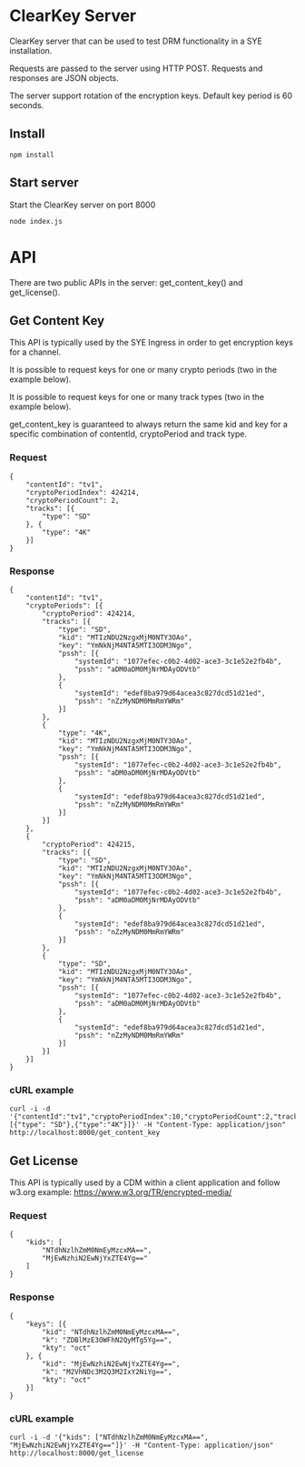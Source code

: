 # ClearKey Server
ClearKey server that can be used to test DRM functionality in a SYE installation.

Requests are passed to the server using HTTP POST. Requests and responses are JSON objects.

The server support rotation of the encryption keys. Default key period is 60 seconds.

## Install
    npm install

## Start server
Start the ClearKey server on port 8000

    node index.js

# API
There are two public APIs in the server: get\_content\_key() and get_license().

## Get Content Key
This API is typically used by the SYE Ingress in order to get encryption keys for a channel.

It is possible to request keys for one or many crypto periods (two in the example below).

It is possible to request keys for one or many track types (two in the example below).

get\_content\_key is guaranteed to always return the same kid and key for a specific combination of contentId, cryptoPeriod and track type.

### Request

```
{
    "contentId": "tv1",
    "cryptoPeriodIndex": 424214,
    "cryptoPeriodCount": 2,
    "tracks": [{
        "type": "SD"
    }, {
        "type": "4K"
    }]
}
```

### Response

```
{
    "contentId": "tv1",
    "cryptoPeriods": [{
        "cryptoPeriod": 424214,
        "tracks": [{
            "type": "SD",
            "kid": "MTIzNDU2NzgxMjM0NTY3OAo",
            "key": "YmNkNjM4NTA5MTI3ODM3Ngo",
            "pssh": [{
                "systemId": "1077efec-c0b2-4d02-ace3-3c1e52e2fb4b",
                "pssh": "aDM0aDM0MjNrMDAyODVtb"
            },
            {
                "systemId": "edef8ba979d64acea3c827dcd51d21ed",
                "pssh": "nZzMyNDM0MmRmYWRm"
            }]
        },
        {
            "type": "4K",
            "kid": "MTIzNDU2NzgxMjM0NTY3OAo",
            "key": "YmNkNjM4NTA5MTI3ODM3Ngo",
            "pssh": [{
                "systemId": "1077efec-c0b2-4d02-ace3-3c1e52e2fb4b",
                "pssh": "aDM0aDM0MjNrMDAyODVtb"
            },
            {
                "systemId": "edef8ba979d64acea3c827dcd51d21ed",
                "pssh": "nZzMyNDM0MmRmYWRm"
            }]
        }]
    },
    {
        "cryptoPeriod": 424215,
        "tracks": [{
            "type": "SD",
            "kid": "MTIzNDU2NzgxMjM0NTY3OAo",
            "key": "YmNkNjM4NTA5MTI3ODM3Ngo",
            "pssh": [{
                "systemId": "1077efec-c0b2-4d02-ace3-3c1e52e2fb4b",
                "pssh": "aDM0aDM0MjNrMDAyODVtb"
            },
            {
                "systemId": "edef8ba979d64acea3c827dcd51d21ed",
                "pssh": "nZzMyNDM0MmRmYWRm"
            }]
        },
        {
            "type": "SD",
            "kid": "MTIzNDU2NzgxMjM0NTY3OAo",
            "key": "YmNkNjM4NTA5MTI3ODM3Ngo",
            "pssh": [{
                "systemId": "1077efec-c0b2-4d02-ace3-3c1e52e2fb4b",
                "pssh": "aDM0aDM0MjNrMDAyODVtb"
            },
            {
                "systemId": "edef8ba979d64acea3c827dcd51d21ed",
                "pssh": "nZzMyNDM0MmRmYWRm"
            }]
        }]
    }]
}
```

### cURL example

    curl -i -d '{"contentId":"tv1","cryptoPeriodIndex":10,"cryptoPeriodCount":2,"tracks":[{"type": "SD"},{"type":"4K"}]}' -H "Content-Type: application/json" http://localhost:8000/get_content_key

## Get License 
This API is typically used by a CDM within a client application and follow w3.org example: https://www.w3.org/TR/encrypted-media/

### Request

```
{
    "kids": [
        "NTdhNzlhZmM0NmEyMzcxMA==",
        "MjEwNzhiN2EwNjYxZTE4Yg=="
    ]
}
```

### Response

```
{
    "keys": [{
        "kid": "NTdhNzlhZmM0NmEyMzcxMA==",
        "k": "ZDBlMzE3OWFhN2QyMTg5Yg==",
        "kty": "oct"
    }, {
        "kid": "MjEwNzhiN2EwNjYxZTE4Yg==",
        "k": "M2VhNDc3M2Q3M2IxY2NiYg==",
        "kty": "oct"
    }]
}
```

### cURL example

    curl -i -d '{"kids": ["NTdhNzlhZmM0NmEyMzcxMA==", "MjEwNzhiN2EwNjYxZTE4Yg=="]}' -H "Content-Type: application/json" http://localhost:8000/get_license

